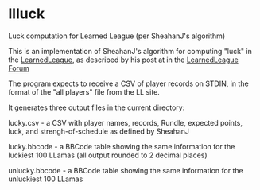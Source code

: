 # llluck
Luck computation for Learned League (per SheahanJ's algorithm)

This is an implementation of SheahanJ's algorithm for computing
"luck" in the [LearnedLeague](http://learnedleague.com), as described
by his post at in the [LearnedLeague Forum](http://www.learnedleague.com/viewtopic.php?f=3&t=5250)

The program expects to receive a CSV of player records on STDIN, 
in the format of the "all players" file from the LL site.

It generates three output files in the current directory:

lucky.csv - a CSV with player names, records, Rundle, 
   expected points, luck, and strengh-of-schedule as defined by SheahanJ

lucky.bbcode - a BBCode table showing the same information for the 
   luckiest 100 LLamas (all output rounded to 2 decimal places)

unlucky.bbcode - a BBCode table showing the same information for the
   unluckiest 100 LLamas 
